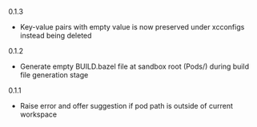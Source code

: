 
0.1.3

* Key-value pairs with empty value is now preserved under xcconfigs instead being deleted

0.1.2

* Generate empty BUILD.bazel file at sandbox root (Pods/) during build file generation stage

0.1.1

* Raise error and offer suggestion if pod path is outside of current workspace